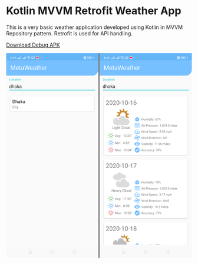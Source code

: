 # Kotlin MVVM Retrofit Weather App

This is a very basic weather application developed using Kotlin in MVVM Repository pattern. Retrofit is used for API handling.

[Download Debug APK](https://github.com/arman-bd/kotlin-mvvm-retrofit-weather-app/releases/download/v1.0.1/app-debug.apk)

![Screenshot](screenshot-1.png)